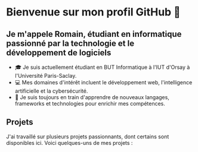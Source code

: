 # Bienvenue sur mon profil GitHub 👋

## Je m'appele Romain, étudiant en informatique passionné par la technologie et le développement de logiciels

- 🎓 Je suis actuellement étudiant en BUT Informatique à l'IUT d'Orsay à l'Université Paris-Saclay.
- 💻 Mes domaines d'intérêt incluent le développement web, l'intelligence artificielle et la cybersécurité.
- 🌱 Je suis toujours en train d'apprendre de nouveaux langages, frameworks et technologies pour enrichir mes compétences.

## Projets

J'ai travaillé sur plusieurs projets passionnants, dont certains sont disponibles ici. Voici quelques-uns de mes projets :

